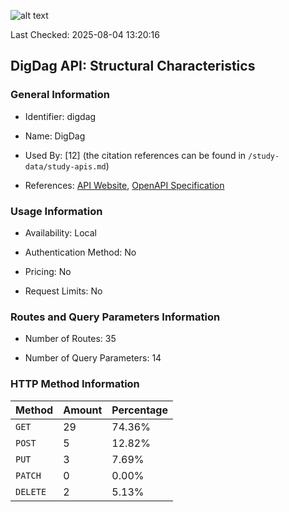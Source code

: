 ![alt text](https://img.shields.io/badge/OpenAPI_Specification-Valid-brightgreen.svg)

Last Checked: 2025-08-04 13:20:16

## DigDag API: Structural Characteristics

### General Information

- Identifier: digdag

- Name: DigDag

- Used By: [12] (the citation references can be found in `/study-data/study-apis.md`)

- References: [API Website](https://docs.digdag.io), [OpenAPI Specification](https://github.com/treasure-data/digdag/blob/master/digdag-docs/src/_extra/api/swagger.yaml)

### Usage Information

- Availability: Local

- Authentication Method: No

- Pricing: No

- Request Limits: No

### Routes and Query Parameters Information

- Number of Routes: 35

- Number of Query Parameters: 14

### HTTP Method Information

| Method | Amount | Percentage |
|--------|--------|------------|
| `GET` | 29 | 74.36% |
| `POST` | 5 | 12.82% |
| `PUT` | 3 | 7.69% |
| `PATCH` | 0 | 0.00% |
| `DELETE` | 2 | 5.13% |
